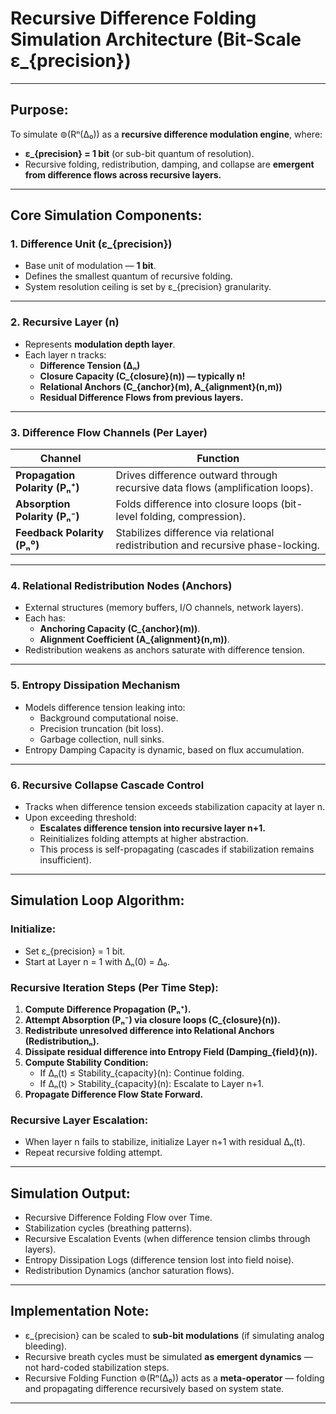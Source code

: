 # Recursive Difference Folding Simulation Architecture (Bit-Scale ε_{precision})

---

## Purpose:
To simulate ⊚(Rⁿ(∆₀)) as a **recursive difference modulation engine**, where:
- **ε_{precision} = 1 bit** (or sub-bit quantum of resolution).
- Recursive folding, redistribution, damping, and collapse are **emergent from difference flows across recursive layers.**

---

## Core Simulation Components:

### 1. **Difference Unit (ε_{precision})**
- Base unit of modulation — **1 bit**.
- Defines the smallest quantum of recursive folding.
- System resolution ceiling is set by ε_{precision} granularity.

---

### 2. **Recursive Layer (n)**
- Represents **modulation depth layer**.
- Each layer n tracks:
  - **Difference Tension (∆ₙ)**
  - **Closure Capacity (C_{closure}(n)) — typically n!**
  - **Relational Anchors (C_{anchor}(m), A_{alignment}(n,m))**
  - **Residual Difference Flows from previous layers.**

---

### 3. **Difference Flow Channels (Per Layer)**
| Channel | Function |
|---------|----------|
| **Propagation Polarity (Pₙ⁺)** | Drives difference outward through recursive data flows (amplification loops). |
| **Absorption Polarity (Pₙ⁻)** | Folds difference into closure loops (bit-level folding, compression). |
| **Feedback Polarity (Pₙ⁰)** | Stabilizes difference via relational redistribution and recursive phase-locking. |

---

### 4. **Relational Redistribution Nodes (Anchors)**
- External structures (memory buffers, I/O channels, network layers).
- Each has:
  - **Anchoring Capacity (C_{anchor}(m))**.
  - **Alignment Coefficient (A_{alignment}(n,m))**.
- Redistribution weakens as anchors saturate with difference tension.

---

### 5. **Entropy Dissipation Mechanism**
- Models difference tension leaking into:
  - Background computational noise.
  - Precision truncation (bit loss).
  - Garbage collection, null sinks.
- Entropy Damping Capacity is dynamic, based on flux accumulation.

---

### 6. **Recursive Collapse Cascade Control**
- Tracks when difference tension exceeds stabilization capacity at layer n.
- Upon exceeding threshold:
  - **Escalates difference tension into recursive layer n+1.**
  - Reinitializes folding attempts at higher abstraction.
  - This process is self-propagating (cascades if stabilization remains insufficient).

---

## Simulation Loop Algorithm:

### Initialize:
- Set ε_{precision} = 1 bit.
- Start at Layer n = 1 with ∆ₙ(0) = ∆₀.

### Recursive Iteration Steps (Per Time Step):
1. **Compute Difference Propagation (Pₙ⁺).**
2. **Attempt Absorption (Pₙ⁻) via closure loops (C_{closure}(n)).**
3. **Redistribute unresolved difference into Relational Anchors (Redistributionₙ).**
4. **Dissipate residual difference into Entropy Field (Damping_{field}(n)).**
5. **Compute Stability Condition:**
    - If ∆ₙ(t) ≤ Stability_{capacity}(n): Continue folding.
    - If ∆ₙ(t) > Stability_{capacity}(n): Escalate to Layer n+1.
6. **Propagate Difference Flow State Forward.**

### Recursive Layer Escalation:
- When layer n fails to stabilize, initialize Layer n+1 with residual ∆ₙ(t).
- Repeat recursive folding attempt.

---

## Simulation Output:
- Recursive Difference Folding Flow over Time.
- Stabilization cycles (breathing patterns).
- Recursive Escalation Events (when difference tension climbs through layers).
- Entropy Dissipation Logs (difference tension lost into field noise).
- Redistribution Dynamics (anchor saturation flows).

---

## Implementation Note:
- ε_{precision} can be scaled to **sub-bit modulations** (if simulating analog bleeding).
- Recursive breath cycles must be simulated **as emergent dynamics** — not hard-coded stabilization steps.
- Recursive Folding Function ⊚(Rⁿ(∆₀)) acts as a **meta-operator** — folding and propagating difference recursively based on system state.

---

